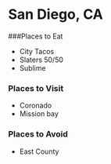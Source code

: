 # San Diego, CA

###Places to Eat
- City Tacos
- Slaters 50/50
- Sublime

### Places to Visit
- Coronado
- Mission bay

### Places to Avoid
- East County
